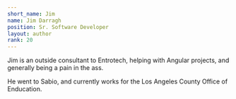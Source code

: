 ```yaml
---
short_name: Jim
name: Jim Darragh
position: Sr. Software Developer
layout: author
rank: 20
---
```


Jim is an outside consultant to Entrotech, helping with Angular projects, and generally being a pain in the ass.

He went to Sabio, and currently works for the Los Angeles County Office of Enducation.

